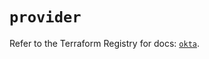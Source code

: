# `provider`

Refer to the Terraform Registry for docs: [`okta`](https://registry.terraform.io/providers/okta/okta/4.18.0/docs).
